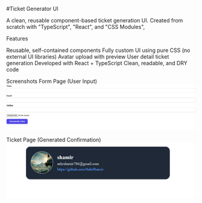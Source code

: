 #Ticket Generator UI 

A clean, reusable component-based ticket generation UI. Created from scratch with "TypeScript", "React", and "CSS Modules",

Features

Reusable, self-contained components
Fully custom UI using pure CSS (no external UI libraries)
Avatar upload with preview
User detail ticket generation
Developed with React + TypeScript
Clean, readable, and DRY code

Screenshots
Form Page (User Input)
![image alt](https://github.com/SehrShamir/wasserstoff-FrontEndInternTask/blob/master/Screenshot%202025-05-13%20014108.png?raw=true)

 


Ticket Page (Generated Confirmation)
![image alt](https://github.com/SehrShamir/wasserstoff-FrontEndInternTask/blob/master/Screenshot%202025-05-13%20014149.png?raw=true)
